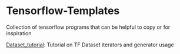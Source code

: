 # Tensorflow-Templates
Collection of tensorflow programs that can be helpful to copy
or for inspiration

[Dataset_tutorial](https://github.com/ffedericoni/Tensorflow-Templates/blob/master/dataset_tutorial.ipynb): Tutorial on TF Dataset iterators and generator usage

